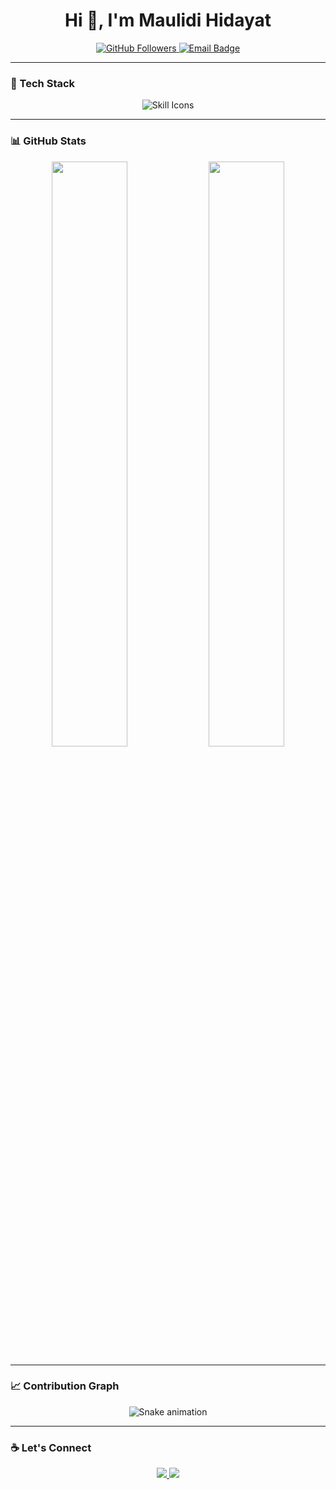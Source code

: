 <h1 align="center">Hi 👋, I'm Maulidi Hidayat</h1>
<p align="center">
  <a href="https://github.com/maulidihidayat">
    <img src="https://img.shields.io/github/followers/maulidihidayat?label=GitHub&style=social" alt="GitHub Followers" />
  </a>
  <a href="mailto:maulidihidayat@gmail.com">
    <img src="https://img.shields.io/badge/Email-maulidihidayat%40gmail.com-red?style=flat-square&logo=gmail" alt="Email Badge" />
  </a>
</p>

---

### 🧠 Tech Stack

<p align="center">
  <img src="https://skillicons.dev/icons?i=html,css,js,ts,react,nextjs,tailwind,nodejs,py,fastapi,git,github" alt="Skill Icons" />
</p>

---

### 📊 GitHub Stats

<p align="center">
  <img src="https://github-readme-stats.vercel.app/api?username=maulidihidayat&show_icons=true&theme=tokyonight&hide_border=true" width="49%" />
  <img src="https://github-readme-streak-stats.herokuapp.com?user=maulidihidayat&theme=tokyonight&hide_border=true" width="49%" />
</p>

---

### 📈 Contribution Graph

<p align="center">
  <img src="https://github.com/maulidihidayat/maulidihidayat/blob/output/github-contribution-grid-snake.svg" alt="Snake animation" />
</p>

---
### ☕ Let's Connect

<p align="center">
  <a href="https://linkedin.com/in/maulidihidayat" target="_blank">
    <img src="https://img.shields.io/badge/LinkedIn-blue?style=for-the-badge&logo=linkedin&logoColor=white" />
  </a>
  <a href="https://instagram.com/maulidihidayat" target="_blank">
    <img src="https://img.shields.io/badge/Instagram-E4405F?style=for-the-badge&logo=instagram&logoColor=white" />
  </a>
</p>
